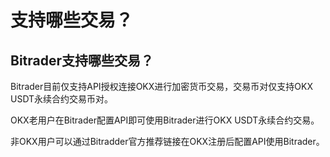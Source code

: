 # 支持哪些交易？



## Bitrader支持哪些交易？

Bitrader目前仅支持API授权连接OKX进行加密货币交易，交易币对仅支持OKX USDT永续合约交易币对。

OKX老用户在Bitrader配置API即可使用Bitrader进行OKX USDT永续合约交易。

非OKX用户可以通过Bitradder官方推荐链接在OKX注册后配置API使用Bitrader。
